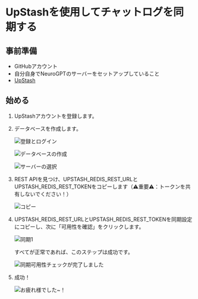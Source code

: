 # UpStashを使用してチャットログを同期する
## 事前準備
- GitHubアカウント
- 自分自身でNeuroGPTのサーバーをセットアップしていること
- [UpStash](https://upstash.com)

## 始める
1. UpStashアカウントを登録します。
2. データベースを作成します。

    ![登録とログイン](./images/upstash-1.png)

    ![データベースの作成](./images/upstash-2.png)

    ![サーバーの選択](./images/upstash-3.png)

3. REST APIを見つけ、UPSTASH_REDIS_REST_URLとUPSTASH_REDIS_REST_TOKENをコピーします（⚠重要⚠：トークンを共有しないでください！）

   ![コピー](./images/upstash-4.png)

4. UPSTASH_REDIS_REST_URLとUPSTASH_REDIS_REST_TOKENを同期設定にコピーし、次に「可用性を確認」をクリックします。

    ![同期1](./images/upstash-5.png)

    すべてが正常であれば、このステップは成功です。

    ![同期可用性チェックが完了しました](./images/upstash-6.png)

5. 成功！

   ![お疲れ様でした~！](./images/upstash-7.png)